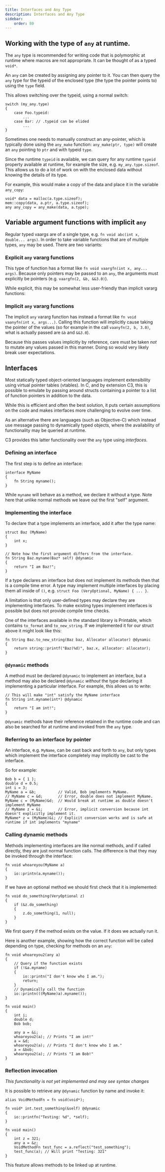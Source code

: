 ```yaml
---
title: Interfaces and Any Type
description: Interfaces and Any Type
sidebar:
    order: 80
---
```


## Working with the type of `any` at runtime.

The `any` type is recommended for writing code that is polymorphic at runtime where macros are not appropriate.
It can be thought of as a typed `void*`.

An `any` can be created by assigning any pointer to it. You can then query the `any` type for the typeid of
the enclosed type (the type the pointer points to) using the `type` field.

This allows switching over the typeid, using a normal switch:

```c3
switch (my_any.type)
{
    case Foo.typeid:
        ...
    case Bar: // .typeid can be elided
        ...
}
```

Sometimes one needs to manually construct an any-pointer, which
is typically done using the `any_make` function: `any_make(ptr, type)`
will create an `any` pointing to `ptr` and with typeid `type`.

Since the runtime `typeid` is available, we can query for any runtime `typeid` property available
at runtime, for example the size, e.g. `my_any.type.sizeof`. This allows us to do a lot of work
on with the enclosed data without knowing the details of its type.

For example, this would make a copy of the data and place it in the variable `any_copy`:
```c3
void* data = malloc(a.type.sizeof);
mem::copy(data, a.ptr, a.type.sizeof);
any any_copy = any_make(data, a.type);
```

## Variable argument functions with implicit `any`

Regular typed vaargs are of a single type, e.g. `fn void abc(int x, double... args)`.
In order to take variable functions that are of multiple types, `any` may be used.
There are two variants:

### Explicit `any` vararg functions

This type of function has a format like `fn void vaargfn(int x, any... args)`. Because only
pointers may be passed to an `any`, the arguments must explicitly be pointers (e.g. `vaargfn(2, &b, &&3.0)`).

While explicit, this may be somewhat less user-friendly than implicit vararg functions:

### Implicit `any` vararg functions

The implicit `any` vararg function has instead a format like `fn void vaanyfn(int x, args...)`.
Calling this function will implicitly cause taking the pointer of the values (so for
example in the call `vaanyfn(2, b, 3.0)`, what is actually passed are `&b` and `&&3.0`).

Because this passes values implicitly by reference, care must be taken *not* to mutate any
values passed in this manner. Doing so would very likely break user expectations.

## Interfaces

Most statically typed object-oriented languages implement extensibility using virtual pointer tables (vtables). In C, and by extension
C3, this is possible to emulate by passing around structs containing a pointer to a list of function pointers in addition to the data.

While this is efficient and often the best solution, it puts certain assumptions on the code and makes interfaces
more challenging to evolve over time.

As an alternative there are languages (such as Objective-C) which instead use message passing to dynamically typed
objects, where the availability of functionality may be queried at runtime.

C3 provides this latter functionality over the `any` type using *interfaces*.

### Defining an interface

The first step is to define an interface:

```c3
interface MyName
{
    fn String myname();
}
```

While `myname` will behave as a method, we declare it without a type. Note here that unlike normal methods we leave
out the first "self" argument.

### Implementing the interface

To declare that a type implements an interface, add it after the type name:

```c3
struct Baz (MyName)
{
    int x;
}

// Note how the first argument differs from the interface.
fn String Baz.myname(Baz* self) @dynamic
{
    return "I am Baz!";
}
```

If a type declares an interface but does not implement its methods then that is a compile time error.
A type may implement multiple interfaces by placing them all inside of `()`, e.g. `struct Foo (VeryOptional, MyName) { ... }`.

A limitation is that only user-defined types may declare they are implementing interfaces. To make existing types
implement interfaces is possible but does not provide compile time checks.

One of the interfaces available in the standard library is Printable, which contains `to_format` and `to_new_string`.
If we implemented it for our struct above it might look like this:

```c3
fn String Baz.to_new_string(Baz baz, Allocator allocator) @dynamic
{
    return string::printf("Baz(%d)", baz.x, allocator: allocator);
}
```

### `@dynamic` methods

A method must be declared `@dynamic` to implement an interface, but a method may also be declared `@dynamic` *without* the type declaring it implementing a particular interface. For example, this allows us to write:

```c3
// This will make "int" satisfy the MyName interface
fn String int.myname(int*) @dynamic
{
    return "I am int!";
}
```

`@dynamic` methods have their reference retained in the runtime code and can also be searched for at runtime and invoked
from the `any` type.

### Referring to an interface by pointer

An interface, e.g. `MyName`, can be cast back and forth to `any`, but only types which
implement the interface completely may implicitly be cast to the interface.

So for example:

```c3
Bob b = { 1 };
double d = 0.5;
int i = 3;
MyName a = &b;          // Valid, Bob implements MyName.
// MyName c = &d;       // Error, double does not implement MyName.
MyName c = (MyName)&d;  // Would break at runtime as double doesn't implement MyName
// MyName z = &i;       // Error, implicit conversion because int doesn't explicitly implement it.
MyName* z = (MyName)&i; // Explicit conversion works and is safe at runtime if int implements "myname"
```

### Calling dynamic methods

Methods implementing interfaces are like normal methods, and if called directly, they are just normal function calls. The
difference is that they may be invoked through the interface:

```c3
fn void whoareyou(MyName a)
{
    io::printn(a.myname());
}
```

If we have an optional method we should first check that it is implemented:

```c3
fn void do_something(VeryOptional z)
{
    if (&z.do_something)
    {
        z.do_something(1, null);
    }
}
```

We first query if the method exists on the value. If it does we actually run it.

Here is another example, showing how the correct function will be called depending on type, checking
for methods on an `any`:

```c3
fn void whoareyou2(any a)
{
    // Query if the function exists
    if (!&a.myname)
    {
        io::printn("I don't know who I am.");
        return;
    }
    // Dynamically call the function
    io::printn(((MyName)a).myname());
}

fn void main()
{
    int i;
    double d;
    Bob bob;

    any a = &i;
    whoareyou2(a); // Prints "I am int!"
    a = &d;
    whoareyou2(a); // Prints "I don't know who I am."
    a = &bob;
    whoareyou2(a); // Prints "I am Bob!"
}
```

### Reflection invocation
*This functionality is not yet implemented and may see syntax changes*

It is possible to retrieve any `@dynamic` function by name and invoke it:

```c3
alias VoidMethodFn = fn void(void*);

fn void* int.test_something(&self) @dynamic
{
    io::printfn("Testing: %d", *self);
}

fn void main()
{
    int z = 321;
    any a = &z;
    VoidMethodFn test_func = a.reflect("test_something");
    test_func(a); // Will print "Testing: 321"
}
```

This feature allows methods to be linked up at runtime.

